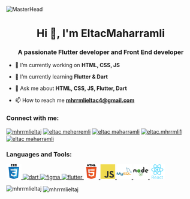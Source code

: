  ![MasterHead](https://www.codecademy.com/resources/blog/wp-content/uploads/2022/12/Coding-Questions--Thumbnails_1200x558.png)
<h1 align="center">Hi 👋, I'm EltacMaharramli</h1>
<h3 align="center">A passionate Flutter developer and Front End developer</h3>

- 🔭 I’m currently working on **HTML, CSS, JS**

- 🌱 I’m currently learning **Flutter & Dart**

- 💬 Ask me about **HTML, CSS, JS, Flutter, Dart**

- 📫 How to reach me **mhrrmlieltac4@gmail.com**

<h3 align="left">Connect with me:</h3>
<p align="left">
<a href="https://twitter.com/mhrrmlieltaj" target="blank"><img align="center" src="https://raw.githubusercontent.com/rahuldkjain/github-profile-readme-generator/master/src/images/icons/Social/twitter.svg" alt="mhrrmlieltaj" height="30" width="40" /></a>
<a href="https://linkedin.com/in/eltac meherremli" target="blank"><img align="center" src="https://raw.githubusercontent.com/rahuldkjain/github-profile-readme-generator/master/src/images/icons/Social/linked-in-alt.svg" alt="eltac meherremli" height="30" width="40" /></a>
<a href="https://fb.com/eltac məhərrəmli" target="blank"><img align="center" src="https://raw.githubusercontent.com/rahuldkjain/github-profile-readme-generator/master/src/images/icons/Social/facebook.svg" alt="eltac məhərrəmli" height="30" width="40" /></a>
<a href="https://instagram.com/eltac.mhrrmli1" target="blank"><img align="center" src="https://raw.githubusercontent.com/rahuldkjain/github-profile-readme-generator/master/src/images/icons/Social/instagram.svg" alt="eltac.mhrrmli1" height="30" width="40" /></a>
<a href="https://www.behance.net/eltac məhərrəmli" target="blank"><img align="center" src="https://raw.githubusercontent.com/rahuldkjain/github-profile-readme-generator/master/src/images/icons/Social/behance.svg" alt="eltac məhərrəmli" height="30" width="40" /></a>
</p>

<h3 align="left">Languages and Tools:</h3>
<p align="left"> <a href="https://www.w3schools.com/css/" target="_blank" rel="noreferrer"> <img src="https://raw.githubusercontent.com/devicons/devicon/master/icons/css3/css3-original-wordmark.svg" alt="css3" width="40" height="40"/> </a> <a href="https://dart.dev" target="_blank" rel="noreferrer"> <img src="https://www.vectorlogo.zone/logos/dartlang/dartlang-icon.svg" alt="dart" width="40" height="40"/> </a> <a href="https://www.figma.com/" target="_blank" rel="noreferrer"> <img src="https://www.vectorlogo.zone/logos/figma/figma-icon.svg" alt="figma" width="40" height="40"/> </a> <a href="https://flutter.dev" target="_blank" rel="noreferrer"> <img src="https://www.vectorlogo.zone/logos/flutterio/flutterio-icon.svg" alt="flutter" width="40" height="40"/> </a> <a href="https://www.w3.org/html/" target="_blank" rel="noreferrer"> <img src="https://raw.githubusercontent.com/devicons/devicon/master/icons/html5/html5-original-wordmark.svg" alt="html5" width="40" height="40"/> </a> <a href="https://developer.mozilla.org/en-US/docs/Web/JavaScript" target="_blank" rel="noreferrer"> <img src="https://raw.githubusercontent.com/devicons/devicon/master/icons/javascript/javascript-original.svg" alt="javascript" width="40" height="40"/> </a> <a href="https://www.mysql.com/" target="_blank" rel="noreferrer"> <img src="https://raw.githubusercontent.com/devicons/devicon/master/icons/mysql/mysql-original-wordmark.svg" alt="mysql" width="40" height="40"/> </a> <a href="https://nodejs.org" target="_blank" rel="noreferrer"> <img src="https://raw.githubusercontent.com/devicons/devicon/master/icons/nodejs/nodejs-original-wordmark.svg" alt="nodejs" width="40" height="40"/> </a> <a href="https://reactjs.org/" target="_blank" rel="noreferrer"> <img src="https://raw.githubusercontent.com/devicons/devicon/master/icons/react/react-original-wordmark.svg" alt="react" width="40" height="40"/> </a> </p>

<p><img align="left" src="https://github-readme-stats.vercel.app/api/top-langs?username=mhrrmlieltaj&show_icons=true&locale=en&layout=compact" alt="mhrrmlieltaj" /></p>

<p>&nbsp;<img align="center" src="https://github-readme-stats.vercel.app/api?username=mhrrmlieltaj&show_icons=true&locale=en" alt="mhrrmlieltaj" /></p>

